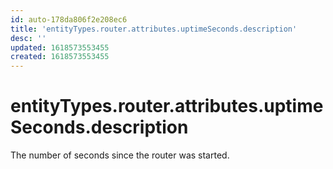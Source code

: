 ```yaml
---
id: auto-178da806f2e208ec6
title: 'entityTypes.router.attributes.uptimeSeconds.description'
desc: ''
updated: 1618573553455
created: 1618573553455
---
```

# entityTypes.router.attributes.uptimeSeconds.description

The number of seconds since the router was started.